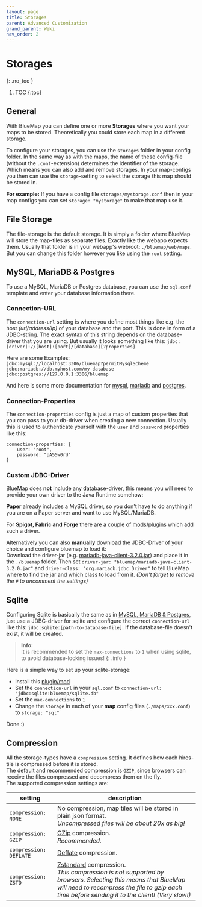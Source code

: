 ```yaml
---
layout: page
title: Storages
parent: Advanced Customization
grand_parent: Wiki
nav_order: 2
---
```


# Storages
{: .no_toc }

1. TOC 
{:toc}

## General
With BlueMap you can define one or more **Storages** where you want your maps to be stored.
Theoretically you could store each map in a different storage.

To configure your storages, you can use the `storages` folder in your config folder.
In the same way as with the maps, the name of these config-file (without the `.conf`-extension) determines the 
identifier of the storage. Which means you can also add and remove storages. In your map-configs you then 
can use the `storage`-setting to select the storage this map should be stored in.  

**For example:** If you have a config file `storages/mystorage.conf` then in your map configs you can 
set `storage: "mystorage"` to make that map use it.

## File Storage
The file-storage is the default storage. It is simply a folder where BlueMap will store the map-tiles as separate files.
Exactly like the webapp expects them.
Usually that folder is in your webapp's webroot: `./bluemap/web/maps`. But you can change this folder however you like
using the `root` setting.

## MySQL, MariaDB & Postgres
To use a MySQL, MariaDB or Postgres database, you can use the `sql.conf` template and enter your database information there.  

### Connection-URL
The `connection-url` setting is where you define most things like e.g. the host *(url/address/ip)* of your database and the port.
This is done in form of a JDBC-string. The exact syntax of this string depends on the database-driver that you are using.
But usually it looks something like this: `jdbc:[driver]://[host]:[port]/[database][?properties]`

Here are some Examples:  
`jdbc:mysql://localhost:3306/bluemap?permitMysqlScheme`  
`jdbc:mariadb://db.myhost.com/my-database`  
`jdbc:postgres://127.0.0.1:3306/bluemap`  

And here is some more documentation for [mysql](https://dev.mysql.com/doc/connector-j/8.0/en/connector-j-reference-jdbc-url-format.html),
[mariadb](https://mariadb.com/kb/en/about-mariadb-connector-j/#connection-strings) and [postgres](https://jdbc.postgresql.org/documentation/use/#connecting-to-the-database).

### Connection-Properties
The `connection-properties` config is just a map of custom properties that you can pass to your db-driver when creating a
new connection. Usually this is used to authenticate yourself with the `user` and `password` properties like this:
```hocon
connection-properties: {
    user: "root",
    password: "pA55w0rd"
}
```

### Custom JDBC-Driver
BlueMap does **not** include any database-driver, this means you will need to provide your own driver to the Java Runtime
somehow:

**Paper** already includes a MySQL driver, so you don't have to do anything if you are on a Paper server and want to use MySQL/MariaDB.  

For **Spigot, Fabric and Forge** there are a couple of [mods/plugins](https://modrinth.com/mods?q=jdbc) which add such a driver.

Alternatively you can also **manually** download the JDBC-Driver of your choice and configure bluemap to load it:  
Download the driver-jar (e.g. [mariadb-java-client-3.2.0.jar](https://mariadb.com/downloads/connectors/connectors-data-access/java8-connector/)) 
and place it in the `./bluemap` folder. Then set `driver-jar: "bluemap/mariadb-java-client-3.2.0.jar"` and `driver-class: "org.mariadb.jdbc.Driver"`
to tell BlueMap where to find the jar and which class to load from it. *(Don't forget to remove the `#` to uncomment the settings)*

## Sqlite
Configuring Sqlite is basically the same as in [MySQL, MariaDB & Postgres](#mysql-mariadb--postgres), just use a JDBC-driver for sqlite
and configure the correct `connection-url` like this: `jdbc:sqlite:[path-to-database-file]`. If the database-file doesn't exist,
it will be created.

> **Info:**  
> It is recommended to set the `max-connections` to `1` when using sqlite, to avoid database-locking issues!
{: .info }

Here is a simple way to set up your sqlite-storage:
- Install this [plugin/mod](https://modrinth.com/plugin/sqlite-jdbc)
- Set the `connection-url` in your `sql.conf` to `connection-url: "jdbc:sqlite:bluemap/sqlite.db"`
- Set the `max-connections` to `1`
- Change the `storage` in each of your **map** config files (`./maps/xxx.conf`) to `storage: "sql"`

Done :)

## Compression
All the storage-types have a `compression` setting. It defines how each hires-tile is compressed before it is stored.   
The default and recommended compression is `GZIP`, since browsers can receive the files compressed and decompress them on the fly.  
The supported compression settings are:

| setting                | description                                                                                                                                                                                                                                          |
|------------------------|------------------------------------------------------------------------------------------------------------------------------------------------------------------------------------------------------------------------------------------------------|
| `compression: NONE`    | No compression, map tiles will be stored in plain json format.<br/>*Uncompressed files will be about 20x as big!*                                                                                                                                    |
| `compression: GZIP`    | [GZip](https://en.wikipedia.org/wiki/Gzip) compression.<br/>*Recommended.*                                                                                                                                                                           |
| `compression: DEFLATE` | [Deflate](https://en.wikipedia.org/wiki/Deflate) compression.                                                                                                                                                                                        |
| `compression: ZSTD`    | [Zstandard](https://en.wikipedia.org/wiki/Zstd) compression.<br/>*This compression is not supported by browsers. Selecting this means that BlueMap will need to recompress the file to gzip each time before sending it to the client! (Very slow!)* |

